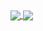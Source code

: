 <!--
**DressyLemon/DressyLemon** is a ✨ _special_ ✨ repository because its `README.md` (this file) appears on your GitHub profile.
-->

<a href="#">
  <img align="center" src="https://github-readme-stats.vercel.app/api?username=DressyLemon&count_private=true&show_icons=true" />
</a>
<a href="#">
  <img align="center" src="https://github-readme-stats.vercel.app/api/top-langs/?username=DressyLemon&layout=compact&langs_count=8" />
</a>

